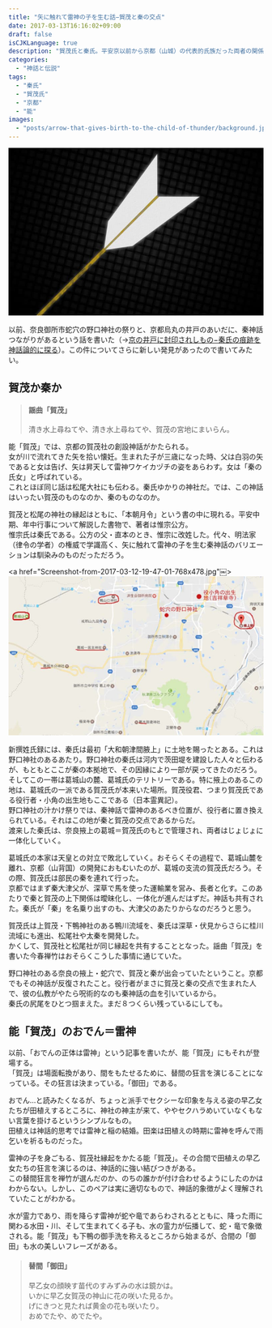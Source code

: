 ```yaml
---
title: "矢に触れて雷神の子を生む話−賀茂と秦の交点"
date: 2017-03-13T16:16:02+09:00
draft: false
isCJKLanguage: true
description: "賀茂氏と秦氏。平安京以前から京都（山城）の代表的氏族だった両者の関係を、矢に触れることで雷神の子を生む伝説から探る。賀茂と秦はもともと奈良の葛城を本拠地とする氏族であったこと。"
categories:
  - "神話と伝説"
tags:
  - "秦氏"
  - "賀茂氏"
  - "京都"
  - "能"
images: 
  - "posts/arrow-that-gives-birth-to-the-child-of-thunder/background.jpg"
---
```


<img id="ovq_bgimage" src="background.jpg">

以前、奈良御所市蛇穴の野口神社の祭りと、京都烏丸の井戸のあいだに、秦神話つながりがあるという話を書いた（→<a href="https://hatarakuki.tokyo/posts/something-sealed-in-a-well/">京の井戸に封印されしもの−秦氏の痕跡を神話論的に探る</a>）。この件についてさらに新しい発見があったので書いてみたい。

## 賀茂か秦か
> #### 謡曲「賀茂」
>
> 清き水上尋ねてや、清き水上尋ねてや、賀茂の宮地にまいらん。

能「賀茂」では、京都の賀茂社の創設神話がかたられる。  
女が川で流れてきた矢を拾い懐妊。生まれた子が三歳になった時、父は白羽の矢であると女は告げ、矢は昇天して雷神ワケイカヅチの姿をあらわす。女は「秦の氏女」と呼ばれている。  
これとほぼ同じ話は松尾大社にも伝わる。秦氏ゆかりの神社だ。では、この神話はいったい賀茂のものなのか、秦のものなのか。  

賀茂と松尾の神社の縁起はともに、「本朝月令」という書の中に現れる。平安中期、年中行事について解説した書物で、著者は惟宗公方。  
惟宗氏は秦氏である。公方の父・直本のとき、惟宗に改姓した。代々、明法家（律令の学者）の権威で学識高く、矢に触れて雷神の子を生む秦神話のバリエーションは馴染みのものだっただろう。

<a href="Screenshot-from-2017-03-12-19-47-01-768x478.jpg"￼><img src="Screenshot-from-2017-03-12-19-47-01-768x478.jpg"></a>

新撰姓氏録には、秦氏は最初「大和朝津間腋上」に土地を賜ったとある。これは野口神社のあるあたり。野口神社の秦氏は河内で茨田堤を建設した人々と伝わるが、もともとここが秦の本拠地で、その因縁により一部が戻ってきたのだろう。  
そしてこの一帯は葛城山の麓、葛城氏のテリトリーである。特に掖上のあるこの地は、葛城氏の一派である賀茂氏が本来いた場所。賀茂役君、つまり賀茂氏である役行者・小角の出生地もここである（日本霊異記）。  
野口神社の汁かけ祭りでは、秦神話で雷神のあるべき位置が、役行者に置き換えられている。それはこの地が秦と賀茂の交点であるからだ。  
渡来した秦氏は、奈良掖上の葛城＝賀茂氏のもとで管理され、両者はじょじょに一体化していく。

葛城氏の本家は天皇との対立で敗北していく。おそらくその過程で、葛城山麓を離れ、京都（山背国）の開発におもむいたのが、葛城の支流の賀茂氏だろう。その際、賀茂氏は部民の秦を連れて行った。  
京都ではまず秦大津父が、深草で馬を使った運輸業を営み、長者と化す。このあたりで秦と賀茂の上下関係は曖昧化し、一体化が進んだはずだ。神話も共有された。秦氏が「秦」を名乗り出すのも、大津父のあたりからなのだろうと思う。

賀茂氏は上賀茂・下鴨神社のある鴨川流域を、秦氏は深草・伏見からさらに桂川流域にも進出、松尾社や太秦を開発した。  
かくして、賀茂社と松尾社が同じ縁起を共有することとなった。謡曲「賀茂」を書いた今春禅竹はおそらくこうした事情に通じていた。

野口神社のある奈良の掖上・蛇穴で、賀茂と秦が出会っていたということ。京都でもその神話が反復されたこと。役行者がまさに賀茂と秦の交点で生まれた人で、彼の仏教がやたら呪術的なのも秦神話の血を引いているから。  
秦氏の尻尾をひとつ掴まえた。まだ８つくらい残っているにしても。

## 能「賀茂」のおでん＝雷神
以前、「おでんの正体は雷神」という記事を書いたが、能「賀茂」にもそれが登場する。  
「賀茂」は場面転換があり、間をもたせるために、替間の狂言を演じることになっている。その狂言は決まっている。「御田」である。

おでん…と読みたくなるが、ちょっと派手でセクシーな印象を与える姿の早乙女たちが田植えするところに、神社の神主が来て、ややセクハラめいていなくもない言葉を掛けるというシンプルなもの。  
田植えは神話的思考では雷神と稲の結婚。田楽は田植えの時期に雷神を呼んで雨乞いを祈るものだった。

雷神の子を身ごもる、賀茂社縁起をかたる能「賀茂」。その合間で田植えの早乙女たちの狂言を演じるのは、神話的に強い結びつきがある。  
この替間狂言を禅竹が選んだのか、のちの誰かが付け合わせるようにしたのかはわからない。しかし、このペアは実に適切なもので、神話的象徴がよく理解されていたことがわかる。

水が霊力であり、雨を降らす雷神が蛇や竜であらわされるとともに、降った雨に関わる水田・川、そして生まれてくる子も、水の霊力が伝播して、蛇・竜で象徴される。能「賀茂」も下鴨の御手洗を称えるところから始まるが、合間の「御田」も水の美しいフレーズがある。

> #### 替間「御田」
> 
> 早乙女の顔映す苗代のすみずみの水は鏡かは。  
> いかに早乙女賀茂の神山に花の咲いた見るか。  
>げにきつと見たれば黄金の花も咲いたり。  
> おめでたや、めでたや。
